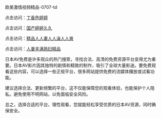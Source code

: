 
欧美激情视频精品-0707-td

点击访问：<a href="https://bered.pages.dev/">丁香色婷婷</a>

点击访问：<a href="https://vassv.pages.dev/">国产婷婷久久</a>

点击访问：<a href="https://gda-c7m.pages.dev/">精品人人妻人人澡人人爽</a>

点击访问：<a href="https://bsdf-5f5.pages.dev/">人妻丰满熟妇精品</a>


日本AV免费是许多观众的热门搜索，寻找合法、高清的免费资源平台变得尤为重要。日本AV影片因其独特的剧情和精致的制作，吸引了全球大量影迷。要免费观看这些内容，可以选择一些正规平台，很多网站提供免费的流媒体播放或试看功能。

建议选择合法、更新频繁的平台，这不仅能保障您的观看体验，也能保护个人隐私。避免使用不明网站，以免面临安全风险。

总之，选择合适的平台，理性观看，您就能轻松享受优质的日本AV资源，同时确保安全。

<span style="display:none;">[Canonical link](https://github.com/td20250707/td01 ）</span>
